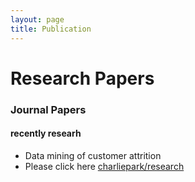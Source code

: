```yaml
---
layout: page
title: Publication
---
```


# Research Papers

### Journal Papers

#### recently researh 
* Data mining of customer attrition
* Please click here [charliepark/research](https://rpubs.com/charliepark/708837) 

